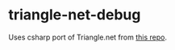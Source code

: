 # triangle-net-debug

Uses csharp port of Triangle.net from [this repo](https://github.com/akopetsch/triangle-unity).